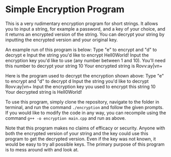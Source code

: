 # Simple Encryption Program
This is a very rudimentary encryption program for short strings. It allows you to input a string, for example a password, and a key of your choice, and it returns an encrypted version of the string. You can decrypt your string by inputting the encrypted version and your original key. 

An example run of this program is below:
    Type "e" to encrypt and "d" to decrypt
    e
    Input the string you'd like to encrypt
    Hell0World!
    Input the encryption key you'd like to use (any number between 1 and 10). You'll need this number to decrypt your string
    10
    Your encrypted string is Rovv:ay|vn+

Here is the program used to decrypt the encryption shown above:
    Type "e" to encrypt and "d" to decrypt
    d
    Input the string you'd like to decrypt
    Rovv:ay|vn+
    Input the encryption key you used to encrypt this string
    10
    Your decrypted string is Hell0World!

To use this program, simply clone the repository, navigate to the folder in terminal, and run the command ```./encryption``` and follow the given prompts. If you would like to modify the code in any way, you can recompile using the command ```g++ -o encryption main.cpp``` and run as above. 

Note that this program makes no claims of efficacy or security. Anyone with both the encrypted version of your string and the key could use this program to get the decrypted version. Even if the key was not known, it would be easy to try all possible keys. The primary purpose of this program is to mess around with and look at. 
